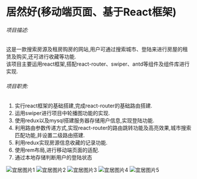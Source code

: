 # 居然好(移动端页面、基于React框架)

###### 项目描述:

这是一款搜索房源及租房购房的网站,​用户可通过搜索城市、登陆来进行房屋的租赁及购买,还可进行收藏等功能.  
该项目主要运用react框架,搭配react-router、swiper、antd等组件及组件库进行实现.
​
###### 项目职责:

1. 实行react框架的基础搭建,完成react-router的基础路由搭建.
2. 运用swiper进行项目中轮播图功能的实现.
3. 使用redux以及mysql搭建服务器存储用户信息,实现登陆功能.
4. 利用路由参数传递方式,实现react-router的路由跳转功能及高亮效果,城市搜索匹配功能,并设置二级路由搭建.
5. 利用redux实现房源信息收藏的记录功能.
6. 使用rem布局,进行移动端页面的适配.
7. 通过本地存储判断用户的登陆状态

![宜居图片1](pic/shouye.png)
![宜居图片2](pic/denglu.png)
![宜居图片3](pic/liebiao.png)
![宜居图片4](pic/city.png)
![宜居图片5](pic/xiangqing.png)